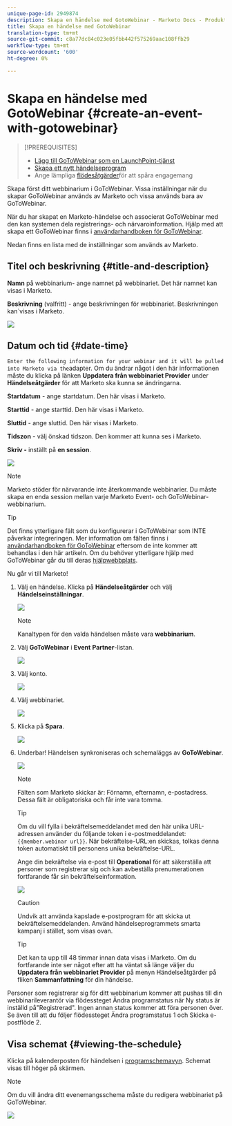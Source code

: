 ```yaml
---
unique-page-id: 2949874
description: Skapa en händelse med GotoWebinar - Marketo Docs - Produktdokumentation
title: Skapa en händelse med GotoWebinar
translation-type: tm+mt
source-git-commit: c8a77dc84c023e05fbb442f575269aac108ffb29
workflow-type: tm+mt
source-wordcount: '600'
ht-degree: 0%

---
```



# Skapa en händelse med GotoWebinar {#create-an-event-with-gotowebinar}

>[!PREREQUISITES]
>
>* [Lägg till GoToWebinar som en LaunchPoint-tjänst](/help/marketo/product-docs/administration/additional-integrations/add-gotowebinar-as-a-launchpoint-service.md)
>* [Skapa ett nytt händelseprogram](/help/marketo/product-docs/demand-generation/events/understanding-events/create-a-new-event-program.md)
>* Ange lämpliga [flödesåtgärder](http://docs.marketo.com/display/DOCS/Flow+Actions)för att spåra engagemang


Skapa först ditt webbinarium i GoToWebinar. Vissa inställningar när du skapar GoToWebinar används av Marketo och vissa används bara av GoToWebinar.

När du har skapat en Marketo-händelse och associerat GoToWebinar med den kan systemen dela registrerings- och närvaroinformation. Hjälp med att skapa ett GoToWebinar finns i [användarhandboken för GoToWebinar](http://docs.marketo.com/display/docs/assets/gotowebinar-user-guide.pdf).

Nedan finns en lista med de inställningar som används av Marketo.

## Titel och beskrivning {#title-and-description}

**Namn**  på webbinarium- ange namnet på webbinariet. Det här namnet kan visas i Marketo.

**Beskrivning**  (valfritt) - ange beskrivningen för webbinariet. Beskrivningen kan`visas i Marketo.

![](assets/image2015-5-28-15-3a1-3a36.png)

## Datum och tid {#date-time}

`Enter the following information for your webinar and it will be pulled into Marketo via the`adapter. Om du ändrar något i den här informationen måste du klicka på länken **Uppdatera från webbinariet Provider** under **Händelseåtgärder** för att Marketo ska kunna se ändringarna.

**Startdatum** - ange startdatum. Den här visas i Marketo.

**Starttid**  - ange starttid. Den här visas i Marketo.

**Sluttid** - ange sluttid. Den här visas i Marketo.

**Tidszon** - välj önskad tidszon. Den kommer att kunna ses i Marketo.

**Skriv -** inställt på  **en session**.

![](assets/image2015-5-28-15-3a7-3a1.png)

>[!NOTE]
>
>Marketo stöder för närvarande inte återkommande webbinarier. Du måste skapa en enda session mellan varje Marketo Event- och GoToWebinar-webbinarium.

>[!TIP]
>
>Det finns ytterligare fält som du konfigurerar i GoToWebinar som INTE påverkar integreringen. Mer information om fälten finns i [användarhandboken för GoToWebinar](http://docs.marketo.com/display/docs/assets/gotowebinar-user-guide.pdf) eftersom de inte kommer att behandlas i den här artikeln. Om du behöver ytterligare hjälp med GoToWebinar går du till deras [hjälpwebbplats](http://support.logmeininc.com/gotowebinar).

Nu går vi till Marketo!

1. Välj en händelse. Klicka på **Händelseåtgärder** och välj **Händelseinställningar**.

   ![](assets/image2015-5-14-14-3a53-3a10.png)

   >[!NOTE]
   >
   >Kanaltypen för den valda händelsen måste vara **webbinarium**.

1. Välj **GoToWebinar** i **Event** **Partner**-listan.

   ![](assets/image2015-5-14-14-3a55-3a20.png)

1. Välj konto.

   ![](assets/rtaimage-2.png)

1. Välj webbinariet.

   ![](assets/image2015-5-14-14-3a57-3a31.png)

1. Klicka på **Spara**.

   ![](assets/image2015-5-14-14-3a58-3a54.png)

1. Underbar! Händelsen synkroniseras och schemaläggs av **GoToWebinar**.

   ![](assets/image2015-5-14-15-3a0-3a47.png)

   >[!NOTE]
   >
   >Fälten som Marketo skickar är: Förnamn, efternamn, e-postadress. Dessa fält är obligatoriska och får inte vara tomma.

   >[!TIP]
   >
   >Om du vill fylla i bekräftelsemeddelandet med den här unika URL-adressen använder du följande token i e-postmeddelandet: `{{member.webinar url}}`. När bekräftelse-URL:en skickas, tolkas denna token automatiskt till personens unika bekräftelse-URL.
   >
   >Ange din bekräftelse via e-post till **Operational** för att säkerställa att personer som registrerar sig och kan avbeställa prenumerationen fortfarande får sin bekräftelseinformation.

   ![](assets/goto-webinar.png)

   >[!CAUTION]
   >
   >Undvik att använda kapslade e-postprogram för att skicka ut bekräftelsemeddelanden. Använd händelseprogrammets smarta kampanj i stället, som visas ovan.

   >[!TIP]
   >
   >Det kan ta upp till 48 timmar innan data visas i Marketo. Om du fortfarande inte ser något efter att ha väntat så länge väljer du **Uppdatera från webbinariet Provider** på menyn Händelseåtgärder på fliken **Sammanfattning** för din händelse.

Personer som registrerar sig för ditt webbinarium kommer att pushas till din webbinarileverantör via flödessteget Ändra programstatus när Ny status är inställd på&quot;Registrerad&quot;. Ingen annan status kommer att föra personen över. Se även till att du följer flödessteget Ändra programstatus 1 och Skicka e-postflöde 2.

## Visa schemat {#viewing-the-schedule}

Klicka på kalenderposten för händelsen i [programschemavyn](http://docs.marketo.com/display/docs/program+schedule+view). Schemat visas till höger på skärmen.

>[!NOTE]
>
>Om du vill ändra ditt evenemangsschema måste du redigera webbinariet på GoToWebinar.

![](assets/image2015-5-14-15-3a3-3a13.png)
